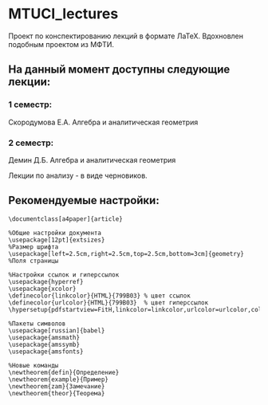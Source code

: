 # MTUCI_lectures
Проект по конспектированию лекций в формате ЛаТеХ. Вдохновлен подобным проектом из МФТИ.

## На данный момент доступны следующие лекции:

### 1 семестр:
Скородумова Е.А. Алгебра и аналитическая геометрия

### 2 семестр:
Демин Д.Б. Алгебра и аналитическая геометрия

Лекции по анализу - в виде черновиков.

## Рекомендуемые настройки: 
```
\documentclass[a4paper]{article}

%Общие настройки документа
\usepackage[12pt]{extsizes}                                         %Размер шрифта
\usepackage[left=2.5cm,right=2.5cm,top=2.5cm,bottom=3cm]{geometry}  %Поля страницы

%Настройки ссылок и гиперссылок
\usepackage{hyperref}                 
\usepackage{xcolor}
\definecolor{linkcolor}{HTML}{799B03} % цвет ссылок
\definecolor{urlcolor}{HTML}{799B03}  % цвет гиперссылок
\hypersetup{pdfstartview=FitH,linkcolor=linkcolor,urlcolor=urlcolor,colorlinks=true}

%Пакеты символов
\usepackage[russian]{babel}           
\usepackage{amsmath}
\usepackage{amssymb}
\usepackage{amsfonts}

%Новые команды 
\newtheorem{defin}{Определение}
\newtheorem{example}{Пример}
\newtheorem{zam}{Замечание}
\newtheorem{theor}{Теорема}

```

